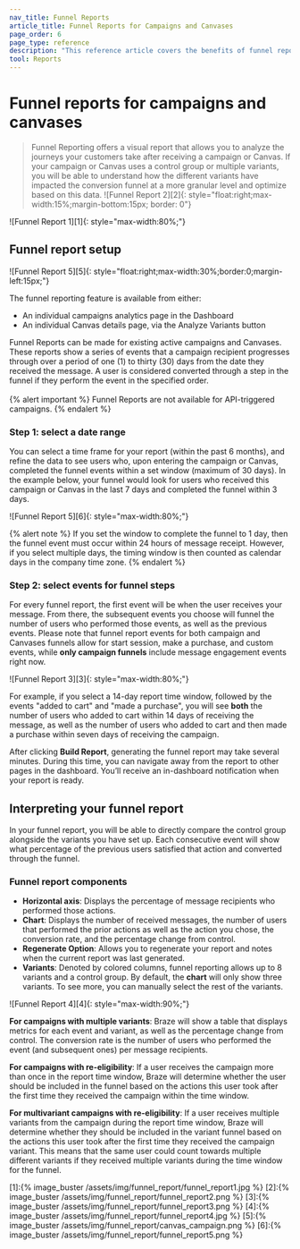 ```yaml
---
nav_title: Funnel Reports
article_title: Funnel Reports for Campaigns and Canvases
page_order: 6
page_type: reference
description: "This reference article covers the benefits of funnel reports, how to set them up, as well as how to interpret your report."
tool: Reports
---
```


# Funnel reports for campaigns and canvases

> Funnel Reporting offers a visual report that allows you to analyze the journeys your customers take after receiving a campaign or Canvas. If your campaign or Canvas uses a control group or multiple variants, you will be able to understand how the different variants have impacted the conversion funnel at a more granular level and optimize based on this data. ![Funnel Report 2][2]{: style="float:right;max-width:15%;margin-bottom:15px; border: 0"}

![Funnel Report 1][1]{: style="max-width:80%;"}

## Funnel report setup

![Funnel Report 5][5]{: style="float:right;max-width:30%;border:0;margin-left:15px;"}

The funnel reporting feature is available from either:
- An individual campaigns analytics page in the Dashboard
- An individual Canvas details page, via the Analyze Variants button 

Funnel Reports can be made for existing active campaigns and Canvases. These reports show a series of events that a campaign recipient progresses through over a period of one (1) to thirty (30) days from the date they received the message. A user is considered converted through a step in the funnel if they perform the event in the specified order.
<br><br>
{% alert important %}
Funnel Reports are not available for API-triggered campaigns.
{% endalert %}

### Step 1: select a date range

You can select a time frame for your report (within the past 6 months), and refine the data to see users who, upon entering the campaign or Canvas, completed the funnel events within a set window (maximum of 30 days). In the example below, your funnel would look for users who received this campaign or Canvas in the last 7 days and completed the funnel within 3 days.

![Funnel Report 5][6]{: style="max-width:80%;"}

{% alert note %}
If you set the window to complete the funnel to 1 day, then the funnel event must occur within 24 hours of message receipt. However, if you select multiple days, the timing window is then counted as calendar days in the company time zone.
{% endalert %}

### Step 2: select events for funnel steps

For every funnel report, the first event will be when the user receives your message. From there, the subsequent events you choose will funnel the number of users who performed those events, as well as the previous events. Please note that funnel report events for both campaign and Canvases funnels allow for start session, make a purchase, and custom events, while __only campaign funnels__ include message engagement events right now.

![Funnel Report 3][3]{: style="max-width:80%;"}

For example, if you select a 14-day report time window, followed by the events "added to cart" and "made a purchase", you will see __both__ the number of users who added to cart within 14 days of receiving the message, as well as the number of users who added to cart and then made a purchase within seven days of receiving the campaign. 

After clicking **Build Report**, generating the funnel report may take several minutes. During this time, you can navigate away from the report to other pages in the dashboard. You’ll receive an in-dashboard notification when your report is ready.

## Interpreting your funnel report

In your funnel report, you will be able to directly compare the control group alongside the variants you have set up. Each consecutive event will show what percentage of the previous users satisfied that action and converted through the funnel.

### Funnel report components

- __Horizontal axis__: Displays the percentage of message recipients who performed those actions. 
- __Chart__: Displays the number of received messages, the number of users that performed the prior actions as well as the action you chose, the conversion rate, and the percentage change from control.
- __Regenerate Option__: Allows you to regenerate your report and notes when the current report was last generated. 
- __Variants__: Denoted by colored columns, funnel reporting allows up to 8 variants and a control group. By default, the __chart__ will only show three variants. To see more, you can manually select the rest of the variants.

![Funnel Report 4][4]{: style="max-width:90%;"}

__For campaigns with multiple variants__: Braze will show a table that displays metrics for each event and variant, as well as the percentage change from control. The conversion rate is the number of users who performed the event (and subsequent ones) per message recipients.

__For campaigns with re-eligibility__: If a user receives the campaign more than once in the report time window, Braze will determine whether the user should be included in the funnel based on the actions this user took after the first time they received the campaign within the time window.

__For multivariant campaigns with re-eligibility__: If a user receives multiple variants from the campaign during the report time window, Braze will determine whether they should be included in the variant funnel based on the actions this user took after the first time they received the campaign variant. This means that the same user could count towards multiple different variants if they received multiple variants during the time window for the funnel.

[1]:{% image_buster /assets/img/funnel_report/funnel_report1.jpg %}
[2]:{% image_buster /assets/img/funnel_report/funnel_report2.png %}
[3]:{% image_buster /assets/img/funnel_report/funnel_report3.png %}
[4]:{% image_buster /assets/img/funnel_report/funnel_report4.jpg %}
[5]:{% image_buster /assets/img/funnel_report/canvas_campaign.png %}
[6]:{% image_buster /assets/img/funnel_report/funnel_report5.png %}

